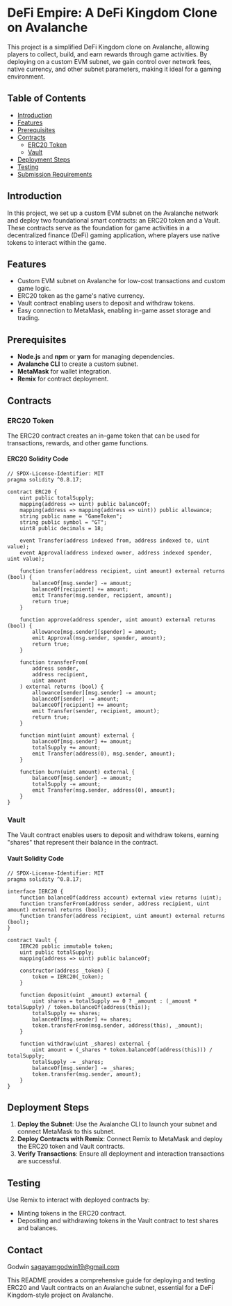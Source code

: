 # DeFi Empire: A DeFi Kingdom Clone on Avalanche

This project is a simplified DeFi Kingdom clone on Avalanche, allowing players to collect, build, and earn rewards through game activities. By deploying on a custom EVM subnet, we gain control over network fees, native currency, and other subnet parameters, making it ideal for a gaming environment.

## Table of Contents

- [Introduction](#introduction)
- [Features](#features)
- [Prerequisites](#prerequisites)
- [Contracts](#contracts)
  - [ERC20 Token](#erc20-token)
  - [Vault](#vault)
- [Deployment Steps](#deployment-steps)
- [Testing](#testing)
- [Submission Requirements](#submission-requirements)

## Introduction

In this project, we set up a custom EVM subnet on the Avalanche network and deploy two foundational smart contracts: an ERC20 token and a Vault. These contracts serve as the foundation for game activities in a decentralized finance (DeFi) gaming application, where players use native tokens to interact within the game.

## Features

- Custom EVM subnet on Avalanche for low-cost transactions and custom game logic.
- ERC20 token as the game's native currency.
- Vault contract enabling users to deposit and withdraw tokens.
- Easy connection to MetaMask, enabling in-game asset storage and trading.

## Prerequisites

- **Node.js** and **npm** or **yarn** for managing dependencies.
- **Avalanche CLI** to create a custom subnet.
- **MetaMask** for wallet integration.
- **Remix** for contract deployment.

## Contracts

### ERC20 Token

The ERC20 contract creates an in-game token that can be used for transactions, rewards, and other game functions.

#### ERC20 Solidity Code

```solidity
// SPDX-License-Identifier: MIT
pragma solidity ^0.8.17;

contract ERC20 {
    uint public totalSupply;
    mapping(address => uint) public balanceOf;
    mapping(address => mapping(address => uint)) public allowance;
    string public name = "GameToken";
    string public symbol = "GT";
    uint8 public decimals = 18;

    event Transfer(address indexed from, address indexed to, uint value);
    event Approval(address indexed owner, address indexed spender, uint value);

    function transfer(address recipient, uint amount) external returns (bool) {
        balanceOf[msg.sender] -= amount;
        balanceOf[recipient] += amount;
        emit Transfer(msg.sender, recipient, amount);
        return true;
    }

    function approve(address spender, uint amount) external returns (bool) {
        allowance[msg.sender][spender] = amount;
        emit Approval(msg.sender, spender, amount);
        return true;
    }

    function transferFrom(
        address sender,
        address recipient,
        uint amount
    ) external returns (bool) {
        allowance[sender][msg.sender] -= amount;
        balanceOf[sender] -= amount;
        balanceOf[recipient] += amount;
        emit Transfer(sender, recipient, amount);
        return true;
    }

    function mint(uint amount) external {
        balanceOf[msg.sender] += amount;
        totalSupply += amount;
        emit Transfer(address(0), msg.sender, amount);
    }

    function burn(uint amount) external {
        balanceOf[msg.sender] -= amount;
        totalSupply -= amount;
        emit Transfer(msg.sender, address(0), amount);
    }
}
```

### Vault

The Vault contract enables users to deposit and withdraw tokens, earning "shares" that represent their balance in the contract.

#### Vault Solidity Code

```solidity
// SPDX-License-Identifier: MIT
pragma solidity ^0.8.17;

interface IERC20 {
    function balanceOf(address account) external view returns (uint);
    function transferFrom(address sender, address recipient, uint amount) external returns (bool);
    function transfer(address recipient, uint amount) external returns (bool);
}

contract Vault {
    IERC20 public immutable token;
    uint public totalSupply;
    mapping(address => uint) public balanceOf;

    constructor(address _token) {
        token = IERC20(_token);
    }

    function deposit(uint _amount) external {
        uint shares = totalSupply == 0 ? _amount : (_amount * totalSupply) / token.balanceOf(address(this));
        totalSupply += shares;
        balanceOf[msg.sender] += shares;
        token.transferFrom(msg.sender, address(this), _amount);
    }

    function withdraw(uint _shares) external {
        uint amount = (_shares * token.balanceOf(address(this))) / totalSupply;
        totalSupply -= _shares;
        balanceOf[msg.sender] -= _shares;
        token.transfer(msg.sender, amount);
    }
}
```

## Deployment Steps

1. **Deploy the Subnet**: Use the Avalanche CLI to launch your subnet and connect MetaMask to this subnet.
2. **Deploy Contracts with Remix**: Connect Remix to MetaMask and deploy the ERC20 token and Vault contracts.
3. **Verify Transactions**: Ensure all deployment and interaction transactions are successful.

## Testing

Use Remix to interact with deployed contracts by:
- Minting tokens in the ERC20 contract.
- Depositing and withdrawing tokens in the Vault contract to test shares and balances.

 ## Contact 
Godwin 
sagayamgodwin19@gmail.com

This README provides a comprehensive guide for deploying and testing ERC20 and Vault contracts on an Avalanche subnet, essential for a DeFi Kingdom-style project on Avalanche.
